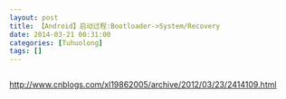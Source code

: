```yaml
---
layout: post
title: 【Android】启动过程:Bootloader->System/Recovery
date: 2014-03-21 00:31:00
categories: [Tuhuolong]
tags: []
---
```

![]()

http://www.cnblogs.com/xl19862005/archive/2012/03/23/2414109.html

